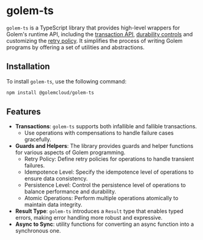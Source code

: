 # golem-ts
`golem-ts` is a TypeScript library that provides high-level wrappers for Golem's runtime API, including the [transaction API]([https://learn.golem.cloud/docs/transaction-api](https://learn.golem.cloud/docs/experimental-languages/ts-language-guide/transactions)), [durability controls](https://learn.golem.cloud/docs/experimental-languages/ts-language-guide/durability) and customizing the [retry policy](https://learn.golem.cloud/docs/experimental-languages/ts-language-guide/retries). It simplifies the process of writing Golem programs by offering a set of utilities and abstractions.

## Installation

To install `golem-ts`, use the following command:

```bash
npm install @golemcloud/golem-ts
```

## Features

- **Transactions**: `golem-ts` supports both infallible and fallible transactions.
  - Use operations with compensations to handle failure cases gracefully.
- **Guards and Helpers**: The library provides guards and helper functions for various aspects of Golem programming.
  - Retry Policy: Define retry policies for operations to handle transient failures.
  - Idempotence Level: Specify the idempotence level of operations to ensure data consistency.
  - Persistence Level: Control the persistence level of operations to balance performance and durability.
  - Atomic Operations: Perform multiple operations atomically to maintain data integrity.
- **Result Type**: `golem-ts` introduces a `Result` type that enables typed errors, making error handling more robust and expressive.
- **Async to Sync**: utility functions for converting an async function into a synchronous one.
